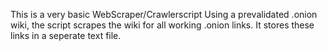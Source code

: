 This is a very basic WebScraper/Crawlerscript
Using a prevalidated .onion wiki, the script scrapes the wiki for all working .onion links.
It stores these links in a seperate text file.
